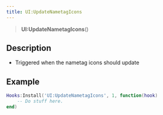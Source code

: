 ```yaml
---
title: UI:UpdateNametagIcons
---
```


> **UI:UpdateNametagIcons**()

## Description

- Triggered when the nametag icons should update

## Example

```lua
Hooks:Install('UI:UpdateNametagIcons', 1, function(hook)
    -- Do stuff here.
end)
```
